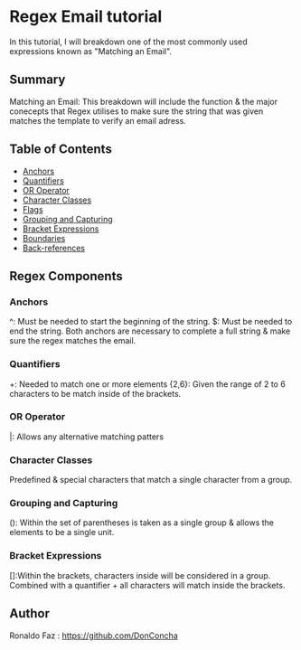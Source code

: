 # Regex Email tutorial 

In this tutorial, I will breakdown one of the most commonly used expressions known as "Matching an Email".

## Summary
Matching an Email: 
This breakdown will include the function & the major conecepts that Regex utilises to make sure the string that was given matches the template to verify an email adress. 

## Table of Contents

- [Anchors](#anchors)
- [Quantifiers](#quantifiers)
- [OR Operator](#or-operator)
- [Character Classes](#character-classes)
- [Flags](#flags)
- [Grouping and Capturing](#grouping-and-capturing)
- [Bracket Expressions](#bracket-expressions)
- [Boundaries](#boundaries)
- [Back-references](#back-references)

## Regex Components

### Anchors
^: Must be needed to start the beginning of the string.
$: Must be needed to end the string. 
Both anchors are necessary to complete a full string & make sure the regex matches the email. 

### Quantifiers
+: Needed to match one or more elements 
{2,6}: Given the range of 2 to 6 characters to be match inside of the brackets.

### OR Operator
|: Allows any alternative matching patters 

### Character Classes
Predefined & special characters that match a single character from a group.

### Grouping and Capturing
(): Within the set of  parentheses is taken as a single group & allows the elements to be a single unit. 

### Bracket Expressions
[]:Within the brackets, characters inside will be considered in a group.
Combined with a quantifier + all characters will match inside the brackets.

## Author
Ronaldo Faz : https://github.com/DonConcha
